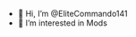 - 👋 Hi, I’m @EliteCommando141
- 👀 I’m interested in Mods

<!---
EliteCommando141/EliteCommando141 is a ✨ special ✨ repository because its `README.md` (this file) appears on your GitHub profile.
You can click the Preview link to take a look at your changes.
--->
